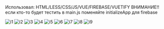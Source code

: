 Использовал: HTML/LESS/CSS/JS/VUE/FIREBASE/VUETIFY
ВНИМАНИЕ!!
если кто-то будет тестить в main.js поменяйте initializeApp для firebase 

![i1](https://user-images.githubusercontent.com/86306288/146914241-d97bed68-fd89-43df-9e52-419aed2c6c03.png)
![i2](https://user-images.githubusercontent.com/86306288/146914467-10f69226-75df-471b-bc6f-aa3836e32e8b.png)
![i3](https://user-images.githubusercontent.com/86306288/146914533-5dfb5cad-5497-4cdf-bb17-05b3ff0e6c5a.png)
![i4](https://user-images.githubusercontent.com/86306288/146914599-62fec223-c14d-4def-8b73-f6cb95677d20.png)
![i5](https://user-images.githubusercontent.com/86306288/146914681-bca58b20-2b1d-49d9-be8f-367b017ded1c.png)
![i6](https://user-images.githubusercontent.com/86306288/146914859-aa388d48-7703-426d-8cca-f7ea599c2702.png)
![i7](https://user-images.githubusercontent.com/86306288/146914970-b2668258-13ef-4852-b64c-0469d4875bf9.png)
![i8](https://user-images.githubusercontent.com/86306288/146915016-45052350-e843-4acf-9cfa-56a6dee57b17.png)
![i9](https://user-images.githubusercontent.com/86306288/146915118-2cef9362-1135-4490-aa13-99486f49f348.png)
